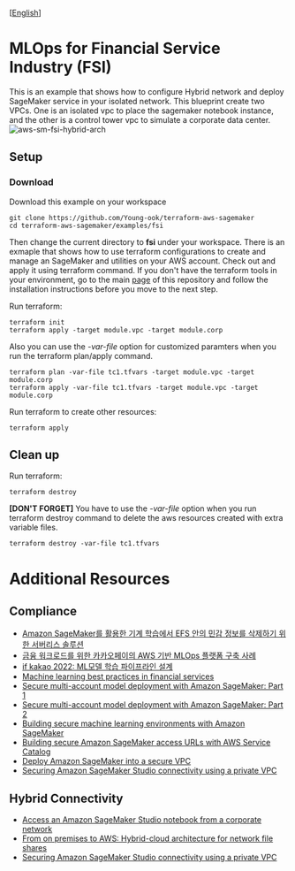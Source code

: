 [[English](README.md)]

# MLOps for Financial Service Industry (FSI)
This is an example that shows how to configure Hybrid network and deploy SageMaker service in your isolated network. This blueprint create two VPCs. One is an isolated vpc to place the sagemaker notebook instance, and the other is a control tower vpc to simulate a corporate data center.
![aws-sm-fsi-hybrid-arch](../../images/aws-sm-fsi-hybrid-arch.png)

## Setup
### Download
Download this example on your workspace
```
git clone https://github.com/Young-ook/terraform-aws-sagemaker
cd terraform-aws-sagemaker/examples/fsi
```

Then change the current directory to **fsi** under your workspace. There is an exmaple that shows how to use terraform configurations to create and manage an SageMaker and utilities on your AWS account. Check out and apply it using terraform command. If you don't have the terraform tools in your environment, go to the main [page](https://github.com/Young-ook/terraform-aws-sagemaker) of this repository and follow the installation instructions before you move to the next step.

Run terraform:
```
terraform init
terraform apply -target module.vpc -target module.corp
```
Also you can use the *-var-file* option for customized paramters when you run the terraform plan/apply command.
```
terraform plan -var-file tc1.tfvars -target module.vpc -target module.corp
terraform apply -var-file tc1.tfvars -target module.vpc -target module.corp
```

Run terraform to create other resources:
```
terraform apply
```

## Clean up
Run terraform:
```
terraform destroy
```
**[DON'T FORGET]** You have to use the *-var-file* option when you run terraform destroy command to delete the aws resources created with extra variable files.
```
terraform destroy -var-file tc1.tfvars
```

# Additional Resources
## Compliance
- [Amazon SageMaker를 활용한 기계 학습에서 EFS 안의 민감 정보를 삭제하기 위한 서버리스 솔루션](https://aws.amazon.com/ko/blogs/tech/sensitive-ml-training-data-lifecycle-management-using-aws-lambda/)
- [금융 워크로드를 위한 카카오페이의 AWS 기반 MLOps 플랫폼 구축 사례](https://youtu.be/BbsmOYasu1A?si=c92-xk5V5ms5OqzJ)
- [if kakao 2022: ML모델 학습 파이프라인 설계](https://tech.kakaopay.com/post/ifkakao2022-mlops-model-training-pipeline/)
- [Machine learning best practices in financial services](https://aws.amazon.com/blogs/machine-learning/machine-learning-best-practices-in-financial-services/)
- [Secure multi-account model deployment with Amazon SageMaker: Part 1](https://aws.amazon.com/blogs/machine-learning/part-1-secure-multi-account-model-deployment-with-amazon-sagemaker/)
- [Secure multi-account model deployment with Amazon SageMaker: Part 2](https://aws.amazon.com/blogs/machine-learning/part-2-secure-multi-account-model-deployment-with-amazon-sagemaker/)
- [Building secure machine learning environments with Amazon SageMaker](https://aws.amazon.com/ko/blogs/machine-learning/building-secure-machine-learning-environments-with-amazon-sagemaker/)
- [Building secure Amazon SageMaker access URLs with AWS Service Catalog](https://aws.amazon.com/blogs/mt/building-secure-amazon-sagemaker-access-urls-with-aws-service-catalog/)
- [Deploy Amazon SageMaker into a secure VPC](https://github.com/Young-ook/terraform-aws-sagemaker/tree/main/examples/fsi)
- [Securing Amazon SageMaker Studio connectivity using a private VPC](https://aws.amazon.com/ko/blogs/machine-learning/securing-amazon-sagemaker-studio-connectivity-using-a-private-vpc/)

## Hybrid Connectivity
- [Access an Amazon SageMaker Studio notebook from a corporate network](https://aws.amazon.com/blogs/machine-learning/access-an-amazon-sagemaker-studio-notebook-from-a-corporate-network/)
- [From on premises to AWS: Hybrid-cloud architecture for network file shares](https://aws.amazon.com/ko/blogs/storage/from-on-premises-to-aws-hybrid-cloud-architecture-for-network-file-shares/)
- [Securing Amazon SageMaker Studio connectivity using a private VPC](https://aws.amazon.com/ko/blogs/machine-learning/securing-amazon-sagemaker-studio-connectivity-using-a-private-vpc/)
